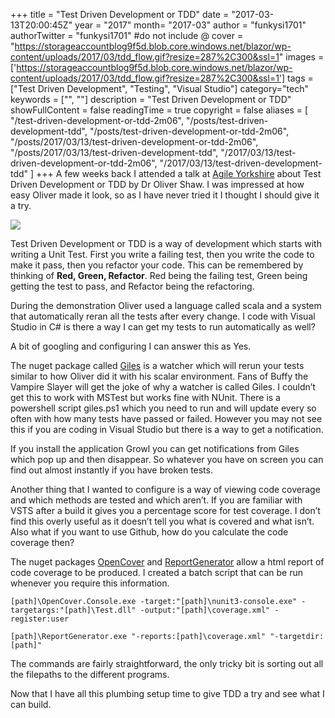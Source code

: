 +++
title = "Test Driven Development or TDD"
date = "2017-03-13T20:00:45Z"
year = "2017"
month= "2017-03"
author = "funkysi1701"
authorTwitter = "funkysi1701" #do not include @
cover = "https://storageaccountblog9f5d.blob.core.windows.net/blazor/wp-content/uploads/2017/03/tdd_flow.gif?resize=287%2C300&ssl=1"
images = ['https://storageaccountblog9f5d.blob.core.windows.net/blazor/wp-content/uploads/2017/03/tdd_flow.gif?resize=287%2C300&ssl=1']
tags = ["Test Driven Development", "Testing",  "Visual Studio"]
category="tech"
keywords = ["", ""]
description =  "Test Driven Development or TDD"
showFullContent = false
readingTime = true
copyright = false
aliases = [
    "/test-driven-development-or-tdd-2m06",
    "/posts/test-driven-development-tdd",
    "/posts/test-driven-development-or-tdd-2m06",
    "/posts/2017/03/13/test-driven-development-or-tdd-2m06",
    "/posts/2017/03/13/test-driven-development-tdd",
    "/2017/03/13/test-driven-development-or-tdd-2m06",
    "/2017/03/13/test-driven-development-tdd"
]
+++
A few weeks back I attended a talk at [Agile Yorkshire](http://www.agileyorkshire.org/event-announcements/tuesfebruary21st-drolivershawtestdrivendevelopmentthemostmisusedterminsoftwaredevelopmentandkeithwilliamsdependenciesinjectionandabstractionforfunandprofit) about Test Driven Development or TDD by Dr Oliver Shaw. I was impressed at how easy Oliver made it look, so as I have never tried it I thought I should give it a try.

![](https://storageaccountblog9f5d.blob.core.windows.net/blazor/wp-content/uploads/2017/03/tdd_flow.gif?resize=287%2C300&ssl=1)

Test Driven Development or TDD is a way of development which starts with writing a Unit Test. First you write a failing test, then you write the code to make it pass, then you refactor your code. This can be remembered by thinking of **Red, Green, Refactor**. Red being the failing test, Green being getting the test to pass, and Refactor being the refactoring.

During the demonstration Oliver used a language called scala and a system that automatically reran all the tests after every change. I code with Visual Studio in C# is there a way I can get my tests to run automatically as well?

A bit of googling and configuring I can answer this as Yes.

The nuget package called [Giles](https://github.com/codereflection/Giles) is a watcher which will rerun your tests similar to how Oliver did it with his scalar environment. Fans of Buffy the Vampire Slayer will get the joke of why a watcher is called Giles. I couldn’t get this to work with MSTest but works fine with NUnit. There is a powershell script giles.ps1 which you need to run and will update every so often with how many tests have passed or failed. However you may not see this if you are coding in Visual Studio but there is a way to get a notification.

If you install the application Growl you can get notifications from Giles which pop up and then disappear. So whatever you have on screen you can find out almost instantly if you have broken tests.

Another thing that I wanted to configure is a way of viewing code coverage and which methods are tested and which aren’t. If you are familiar with VSTS after a build it gives you a percentage score for test coverage. I don’t find this overly useful as it doesn’t tell you what is covered and what isn’t. Also what if you want to use Github, how do you calculate the code coverage then?

The nuget packages [OpenCover](https://www.nuget.org/packages/OpenCover/) and [ReportGenerator](https://www.nuget.org/packages/ReportGenerator/) allow a html report of code coverage to be produced. I created a batch script that can be run whenever you require this information.

```
[path]\OpenCover.Console.exe -target:"[path]\nunit3-console.exe" -targetargs:"[path]\Test.dll" -output:"[path]\coverage.xml" -register:user

[path]\ReportGenerator.exe "-reports:[path]\coverage.xml" "-targetdir:[path]"
```

The commands are fairly straightforward, the only tricky bit is sorting out all the filepaths to the different programs.

Now that I have all this plumbing setup time to give TDD a try and see what I can build.